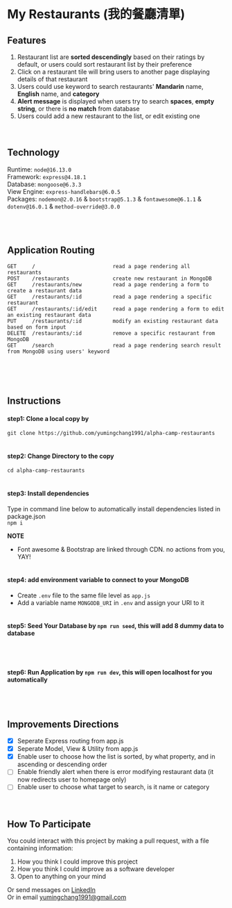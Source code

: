 # My Restaurants (我的餐廳清單)
## Features
1. Restaurant list are **sorted descendingly** based on their ratings by default, or users could sort restaurant list by their preference
2. Click on a restaurant tile will bring users to another page displaying details of that restaurant
3. Users could use keyword to search restaurants' **Mandarin** name, **English** name, and **category**
4. **Alert message** is displayed when users try to search **spaces**, **empty string**, or there is **no match** from database
5. Users could add a new restaurant to the list, or edit existing one
<br><br><br>

## Technology
Runtime: `node@16.13.0` <br>
Framework: `express@4.18.1` <br>
Database: `mongoose@6.3.3` <br>
View Engine: `express-handlebars@6.0.5` <br>
Packages: `nodemon@2.0.16` & `bootstrap@5.1.3` & `fontawesome@6.1.1` & `dotenv@16.0.1` & `method-override@3.0.0` <br>
<br><br><br>

## Application Routing
```
GET     /                         read a page rendering all restaurants
POST    /restaurants              create new restaurant in MongoDB
GET     /restaurants/new          read a page rendering a form to create a restaurant data
GET     /restaurants/:id          read a page rendering a specific restaurant
GET     /restaurants/:id/edit     read a page rendering a form to edit an existing restaurant data
PUT     /restaurants/:id          modify an existing restaurant data based on form input
DELETE  /restaurants/:id          remove a specific restaurant from MongoDB
GET     /search                   read a page rendering search result from MongoDB using users' keyword
```
<br><br><br>

## Instructions
#### step1: Clone a local copy by
`git clone https://github.com/yumingchang1991/alpha-camp-restaurants`
<br><br>

#### step2: Change Directory to the copy
`cd alpha-camp-restaurants`
<br><br>

#### step3: Install dependencies
Type in command line below to automatically install dependencies listed in package.json <br>
`npm i` <br>

**NOTE**
- Font awesome & Bootstrap are linked through CDN. no actions from you, YAY!
<br><br>

#### step4: add environment variable to connect to your MongoDB
- Create `.env` file to the same file level as `app.js`
- Add a variable name `MONGODB_URI` in `.env` and assign your URI to it
<br><br>

#### step5: **Seed Your Database** by `npm run seed`, this will add 8 dummy data to database
<br><br>

#### step6: **Run Application** by `npm run dev`, this will open localhost for you automatically
<br><br>

## Improvements Directions
- [x] Seperate Express routing from app.js
- [x] Seperate Model, View & Utility from app.js
- [x] Enable user to choose how the list is sorted, by what property, and in ascending or descending order
- [ ] Enable friendly alert when there is error modifying restaurant data (it now redirects user to homepage only)
- [ ] Enable user to choose what target to search, is it name or category
<br><br><br>

## How To Participate
You could interact with this project by making a pull request, with a file containing information:
1. How you think I could improve this project
2. How you think I could improve as a software developer
3. Open to anything on your mind

Or send messages on [LinkedIn](https://www.linkedin.com/in/yumingchang1991/) <br>
Or in email [yumingchang1991@gmail.com](mailto:yumingchang1991@gmail.com)
<br><br><br>
